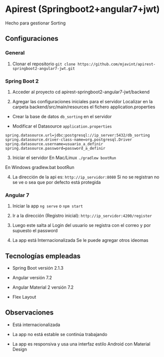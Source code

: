 # Apirest (Springboot2+angular7+jwt)

Hecho para gestionar Sorting

## Configuraciones

### General

1. Clonar el repositorio
   `git clone https://github.com/mjavint/apirest-springboot2-angular7-jwt.git`

### Spring Boot 2

1. Acceder al proyecto
   cd apirest-springboot2-angular7-jwt/backend

2. Agregar las configuraciones iniciales para el servidor
   Localizar en la carpeta backend/src/main/resources el fichero application.properties

- Crear la base de datos `db_sorting` en el servidor

- Modificar el Datasource `application.properties`

```
spring.datasource.url=jdbc:postgresql://ip_server:5432/db_sorting
spring.datasource.driver-class-name=org.postgresql.Driver
spring.datasource.username=usuario_a_definir
spring.datasource.password=password_a_definir
```

3. Iniciar el servidor
   En Mac/Linux
   `./gradlew bootRun`

En Windows
gradlew.bat bootRun

4. La dirección de la api es:
   `http://ip_servidor:8080`
   Si no se registran no se ve o sea que por defecto está protegida

### Angular 7

1. Iniciar la app
   `ng serve` o `npm start`

2. Ir a la dirección (Registro inicial):
   `http://ip_servidor:4200/register`

3. Luego este salta al Login del usuario
   se registra con el correo y por supuesto el password

4. La app está Internacionalizada
   Se le puede agregar otros ideomas

## Tecnologías empleadas

- Spring Boot versión 2.1.3

- Angular versión 7.2

- Angular Material 2 versión 7.2

- Flex Layout

## Observaciones

- Está internacionalizada

- La app no está estable se continúa trabajando

- La app es responsiva y usa una interfaz estilo Android con Material Design
